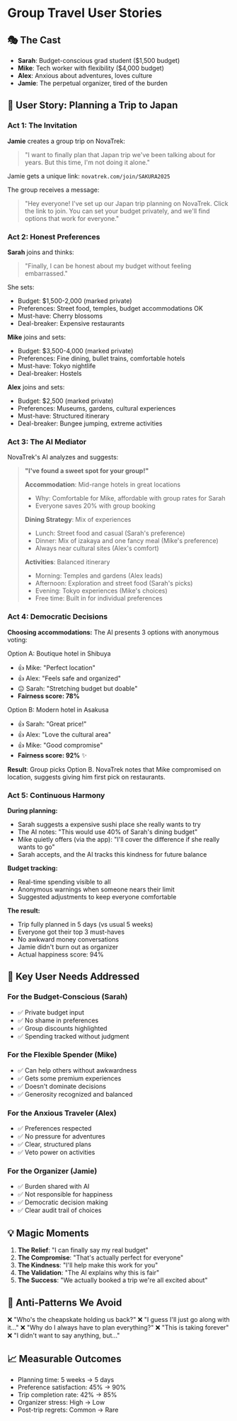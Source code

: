 # Group Travel User Stories

## 🎭 The Cast
- **Sarah**: Budget-conscious grad student ($1,500 budget)
- **Mike**: Tech worker with flexibility ($4,000 budget)  
- **Alex**: Anxious about adventures, loves culture
- **Jamie**: The perpetual organizer, tired of the burden

## 📖 User Story: Planning a Trip to Japan

### Act 1: The Invitation
**Jamie** creates a group trip on NovaTrek:
> "I want to finally plan that Japan trip we've been talking about for years. But this time, I'm not doing it alone."

Jamie gets a unique link: `novatrek.com/join/SAKURA2025`

The group receives a message:
> "Hey everyone! I've set up our Japan trip planning on NovaTrek. Click the link to join. You can set your budget privately, and we'll find options that work for everyone."

### Act 2: Honest Preferences

**Sarah** joins and thinks:
> "Finally, I can be honest about my budget without feeling embarrassed."

She sets:
- Budget: $1,500-2,000 (marked private)
- Preferences: Street food, temples, budget accommodations OK
- Must-have: Cherry blossoms
- Deal-breaker: Expensive restaurants

**Mike** joins and sets:
- Budget: $3,500-4,000 (marked private)
- Preferences: Fine dining, bullet trains, comfortable hotels
- Must-have: Tokyo nightlife
- Deal-breaker: Hostels

**Alex** joins and sets:
- Budget: $2,500 (marked private)
- Preferences: Museums, gardens, cultural experiences
- Must-have: Structured itinerary
- Deal-breaker: Bungee jumping, extreme activities

### Act 3: The AI Mediator

NovaTrek's AI analyzes and suggests:

> **"I've found a sweet spot for your group!"**
> 
> **Accommodation**: Mid-range hotels in great locations
> - Why: Comfortable for Mike, affordable with group rates for Sarah
> - Everyone saves 20% with group booking
> 
> **Dining Strategy**: Mix of experiences
> - Lunch: Street food and casual (Sarah's preference)
> - Dinner: Mix of izakaya and one fancy meal (Mike's preference)
> - Always near cultural sites (Alex's comfort)
> 
> **Activities**: Balanced itinerary
> - Morning: Temples and gardens (Alex leads)
> - Afternoon: Exploration and street food (Sarah's picks)
> - Evening: Tokyo experiences (Mike's choices)
> - Free time: Built in for individual preferences

### Act 4: Democratic Decisions

**Choosing accommodations:**
The AI presents 3 options with anonymous voting:

Option A: Boutique hotel in Shibuya
- 👍 Mike: "Perfect location"
- 👍 Alex: "Feels safe and organized"
- 😐 Sarah: "Stretching budget but doable"
- **Fairness score: 78%**

Option B: Modern hotel in Asakusa
- 👍 Sarah: "Great price!"
- 👍 Alex: "Love the cultural area"
- 👍 Mike: "Good compromise"
- **Fairness score: 92%** ✨

**Result**: Group picks Option B. NovaTrek notes that Mike compromised on location, suggests giving him first pick on restaurants.

### Act 5: Continuous Harmony

**During planning:**
- Sarah suggests a expensive sushi place she really wants to try
- The AI notes: "This would use 40% of Sarah's dining budget"
- Mike quietly offers (via the app): "I'll cover the difference if she really wants to go"
- Sarah accepts, and the AI tracks this kindness for future balance

**Budget tracking:**
- Real-time spending visible to all
- Anonymous warnings when someone nears their limit
- Suggested adjustments to keep everyone comfortable

**The result:**
- Trip fully planned in 5 days (vs usual 5 weeks)
- Everyone got their top 3 must-haves
- No awkward money conversations
- Jamie didn't burn out as organizer
- Actual happiness score: 94%

## 🎯 Key User Needs Addressed

### For the Budget-Conscious (Sarah)
- ✅ Private budget input
- ✅ No shame in preferences
- ✅ Group discounts highlighted
- ✅ Spending tracked without judgment

### For the Flexible Spender (Mike)
- ✅ Can help others without awkwardness
- ✅ Gets some premium experiences
- ✅ Doesn't dominate decisions
- ✅ Generosity recognized and balanced

### For the Anxious Traveler (Alex)
- ✅ Preferences respected
- ✅ No pressure for adventures
- ✅ Clear, structured plans
- ✅ Veto power on activities

### For the Organizer (Jamie)
- ✅ Burden shared with AI
- ✅ Not responsible for happiness
- ✅ Democratic decision making
- ✅ Clear audit trail of choices

## 💡 Magic Moments

1. **The Relief**: "I can finally say my real budget"
2. **The Compromise**: "That's actually perfect for everyone"
3. **The Kindness**: "I'll help make this work for you"
4. **The Validation**: "The AI explains why this is fair"
5. **The Success**: "We actually booked a trip we're all excited about"

## 🚫 Anti-Patterns We Avoid

❌ "Who's the cheapskate holding us back?"
❌ "I guess I'll just go along with it..."
❌ "Why do I always have to plan everything?"
❌ "This is taking forever"
❌ "I didn't want to say anything, but..."

## 📈 Measurable Outcomes

- Planning time: 5 weeks → 5 days
- Preference satisfaction: 45% → 90%
- Trip completion rate: 42% → 85%
- Organizer stress: High → Low
- Post-trip regrets: Common → Rare